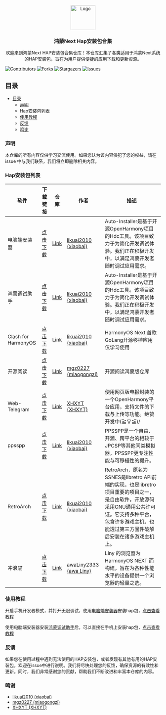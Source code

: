 <!-- PROJECT LOGO -->
<br />

<p align="center">
  <a href="https://github.com/Zitann/HarmonyOS-Haps">
    <img src="https://www.harmonyos.com/resource/image/release2/home/harmonyOS_logo.png" alt="Logo" height="80">
  </a>

  <h3 align="center">鸿蒙Next Hap安装包合集</h3>
  <p align="center">
    欢迎来到鸿蒙Next HAP安装包合集仓库！本仓库汇集了各类适用于鸿蒙Next系统的HAP安装包，旨在为用户提供便捷的应用下载和更新资源。
  </p>

</p>

<!-- PROJECT SHIELDS -->

[![Contributors][contributors-shield]][contributors-url]
[![Forks][forks-shield]][forks-url]
[![Stargazers][stars-shield]][stars-url]
[![Issues][issues-shield]][issues-url]

## 目录

- [目录](#目录)
  - [声明](#声明)
  - [Hap安装包列表](#hap安装包列表)
  - [使用教程](#使用教程)
  - [反馈](#反馈)
  - [鸣谢](#鸣谢)

### 声明

本仓库的所有内容仅供学习交流使用。如果您认为该内容侵犯了您的权益，请在 issue 中与我们联系，我们将立即删除相关内容。

### Hap安装包列表

| 软件                | 下载链接 | 仓库                                                         | 作者                                                  | 描述                                                         |
| ------------------- | ------------------------------------------------------------ | ------------------------------------------------------------ | ----------------------------------------------------- | ------------------------------------------------------------ |
| 电脑端安装器        | [点击下载](https://github.com/likuai2010/auto-installer/releases/download/1.2.4/AutoInstaller.Setup.1.2.4.exe) | [Link](https://github.com/likuai2010/auto-installer/releases) | [likuai2010 (xiaobai)](https://github.com/likuai2010) | Auto-Installer是基于开源OpenHarmony项目的Hdc工具。该项目致力于为简化开发调试体验。我们正在积极开发中，以满足鸿蒙开发者随时调试应用需求。 |
| 鸿蒙调试助手        | [点击下载](https://github.com/likuai2010/auto-installer/releases/download/1.4.0/auto-installer.hap) | [Link](https://github.com/likuai2010/auto-installer/releases) | [likuai2010 (xiaobai)](https://github.com/likuai2010) | Auto-Installer是基于开源OpenHarmony项目的Hdc工具。该项目致力于为简化开发调试体验。我们正在积极开发中，以满足鸿蒙开发者随时调试应用需求。 |
| Clash for HarmonyOS | [点击下载](https://github.com/likuai2010/ClashMeta/releases/download/1.2.2/ClashForHarmonyOS-default-unsigned.hap) | [Link](https://github.com/likuai2010/ClashMeta/releases)     | [likuai2010 (xiaobai)](https://github.com/likuai2010) | HarmonyOS Next 首款GoLang开源移植应用 仅学习使用             |
| 开源阅读            | [点击下载](https://github.com/mgz0227/legado-Harmony/releases/download/Beta1028/Legado-unsigned.hap) | [Link](https://github.com/mgz0227/legado-Harmony/releases)   | [mgz0227 (miaogongzi)](https://github.com/mgz0227)    | 开源阅读鸿蒙版仓库                                           |
| Web-Telegram        | [点击下载](https://github.com/XHXYT/Web-Telegram-for-OpenHarmony/releases/download/1.3.5/Web-Telegram-for-HarmonyOS-NEXT_1.3.5-unsigned.hap) | [Link](https://github.com/XHXYT/Web-Telegram-for-OpenHarmony/releases) | [XHXYT (XHXYT)](https://github.com/XHXYT)             | 使用网页版电报封装的一个OpenHarmony平台应用，支持文件的下载与上传等功能。绝赞开发中(≧∇≦)/ |
| ppsspp              | [点击下载](https://github.com/likuai2010/auto-installer/releases/download/0.0.0/ppsspp-default-unsigned.hap) | [Link](https://github.com/likuai2010/auto-installer/releases) | [likuai2010 (xiaobai)](https://github.com/likuai2010) | PPSSPP是一个自由、开源、跨平台的相较于JPCSP等其他同类模拟器，PPSSPP更专注性能与可移植性的提升。 |
| RetroArch           | [点击下载](https://github.com/likuai2010/auto-installer/releases/download/0.0.0/RetroArch-default-unsigned.hap) | [Link](https://github.com/likuai2010/auto-installer/releases) | [likuai2010 (xiaobai)](https://github.com/likuai2010) | RetroArch，原名为SSNES是libretro API前端的实现，也是libretro项目重要的项目之一，是自由软件，开放源码采用GNU通用公共许可证。它支持多种平台，包含许多游戏主机，也能透过第三方固件破解后安装在诸多游戏主机上。 |
| 冲浪喵 | [点击下载](https://github.com/awaLiny2333/LinysBrowser_NEXT/releases/download/v1.5.0-beta/HMOS-home-default-unsigned.hap) | [Link](https://github.com/awaLiny2333/LinysBrowser_NEXT) | [awaLiny2333 (awa Liny)](https://github.com/awaLiny2333) | Liny 的浏览器为 HarmonyOS NEXT 而构建，旨在为各种性能水平的设备提供一个浏览器的轻量之选。 |

### 使用教程

开启手机开发者模式，并打开无限调试，使用[电脑端安装器](https://github.com/likuai2010/auto-installer/releases/download/1.2.4/AutoInstaller.Setup.1.2.4.exe)安装hap包，[点击查看教程](https://www.bilibili.com/video/BV1jM1QYbEb4/)

使用电脑端安装器安装[鸿蒙调试助手](https://github.com/likuai2010/auto-installer/releases/download/1.4.0/auto-installer.hap)后，可以直接在手机上安装hap包，[点击查看教程](https://www.bilibili.com/video/BV17YSLYgECd/)

### 反馈

如果您在使用过程中遇到无法使用的HAP安装包，或者发现有其他有用的HAP安装包，欢迎在issue中进行说明。我们将尽快处理您的反馈，确保资源的有效性和更新。同时，我们非常感谢您的贡献，帮助我们不断改进和丰富本仓库的内容。

### 鸣谢


- [likuai2010 (xiaobai)](https://github.com/likuai2010)
- [mgz0227 (miaogongzi)](https://github.com/mgz0227)
- [XHXYT (XHXYT)](https://github.com/XHXYT)

<!-- links -->

[your-project-path]:Zitann/HarmonyOS-Haps
[contributors-shield]: https://img.shields.io/github/contributors/Zitann/HarmonyOS-Haps.svg?style=flat-square
[contributors-url]: https://github.com/Zitann/HarmonyOS-Haps/graphs/contributors
[forks-shield]: https://img.shields.io/github/forks/Zitann/HarmonyOS-Haps.svg?style=flat-square
[forks-url]: https://github.com/Zitann/HarmonyOS-Haps/network/members
[stars-shield]: https://img.shields.io/github/stars/Zitann/HarmonyOS-Haps.svg?style=flat-square
[stars-url]: https://github.com/Zitann/HarmonyOS-Haps/stargazers
[issues-shield]: https://img.shields.io/github/issues/Zitann/HarmonyOS-Haps.svg?style=flat-square
[issues-url]: https://img.shields.io/github/issues/Zitann/HarmonyOS-Haps.svg
